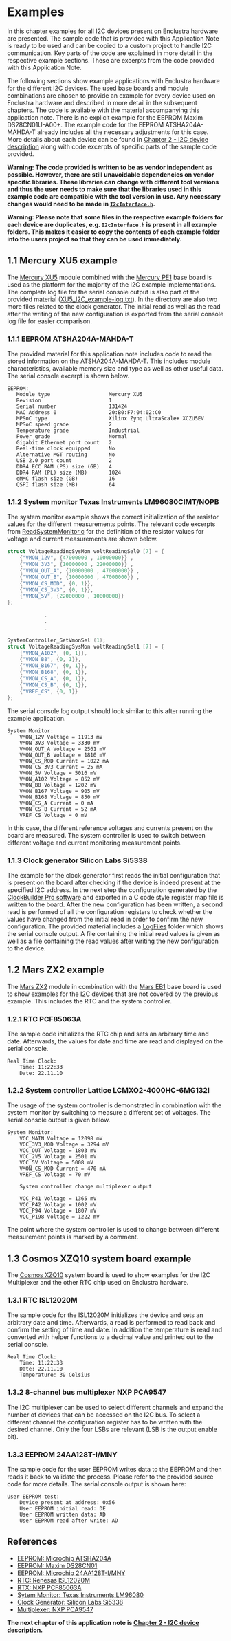 # Examples
In this chapter examples for all I2C devices present on Enclustra hardware are presented. The sample code that is provided with this Application Note is ready to be used and can be copied to a custom project to handle I2C communication. Key parts of the code are explained in more detail in the respective example sections. These are excerpts from the code provided with this Application Note.

The following sections show example applications with Enclustra hardware for the different I2C devices. The used base boards and module combinations are chosen to provide an example for every device used on Enclustra hardware and described in more detail in the subsequent chapters. The code is available with the material accompanying this application note. There is no explicit example for the EEPROM Maxim DS28CN01U-A00+. The example code for the EEPROM ATSHA204A-MAHDA-T
already includes all the necessary adjustments for this case. More details about each device can be found in [Chapter 2 - I2C device description](./Chapter-2-I2CDeviceDescription.md) along with code excerpts of specific parts of the sample code provided.

**Warning: The code provided is written to be as vendor independent as possible. However, there are still unavoidable dependencies on vendor specific libraries. These libraries can change with different tool versions and thus the user needs to make sure that the libraries used in this example code are compatible with the tool version in use. Any necessary changes would need to be made in [`I2cInterface.h`](./code/I2cInterface.h).**

**Warning: Please note that some files in the respective example folders for each device are duplicates, e.g. `I2cInterface.h` is present in all example folders. This makes it easier to copy the contents of each example folder into the users project so that they can be used immediately.**

## 1.1 Mercury XU5 example
The [Mercury XU5](https://www.enclustra.com/en/products/system-on-chip-modules/mercury-xu5/) module combined with the [Mercury PE1](https://www.enclustra.com/en/products/base-boards/mercury-pe1-200-300-400/) base board is used as the platform for the majority of the I2C example implementations. The complete log file for the serial console output is also part of the provided material ([XU5_I2C_example-log.txt](./code/BareMetal/Examples/XU5/LogFiles/XU5_I2C_example-log.txt)). In the directory are also two more files related to the clock generator. The initial read as well as the read after the writing of the new configuration is exported from the serial console log file for easier comparison.

### 1.1.1 EEPROM ATSHA204A-MAHDA-T
The provided material for this application note includes code to read the stored information on the ATSHA204A-MAHDA-T. This includes module characteristics, available memory size and type as well as other useful data. The serial console excerpt is shown below.

```
EEPROM:
   Module type                   Mercury XU5
   Revision                      1
   Serial number                 131424
   MAC Address 0                 20:B0:F7:04:02:C0
   MPSoC type                    Xilinx Zynq UltraScale+ XCZU5EV
   MPSoC speed grade             2
   Temperature grade             Industrial
   Power grade                   Normal
   Gigabit Ethernet port count   2
   Real-time clock equipped      No
   Alternative MGT routing       No
   USB 2.0 port count            2
   DDR4 ECC RAM (PS) size (GB)   4
   DDR4 RAM (PL) size (MB)       1024
   eMMC flash size (GB)          16
   QSPI flash size (MB)          64
```

### 1.1.2 System monitor Texas Instruments LM96080CIMT/NOPB
The system monitor example shows the correct initialization of the resistor values for the different measurements points. The relevant code excerpts from [ReadSystemMonitor.c](./code/BareMetal/Examples/XU5/ReadSystemMonitor.c) for the definition of the resistor values for voltage and current measurements are shown below.

```c
struct VoltageReadingSysMon voltReadingSel0 [7] = {
    {"VMON_12V", {47000000 , 10000000}} ,
    {"VMON_3V3", {10000000 , 22000000}} ,
    {"VMON_OUT_A", {10000000 , 47000000}} ,
    {"VMON_OUT_B", {10000000 , 47000000}} ,
    {"VMON_CS_MOD", {0, 1}},
    {"VMON_CS_3V3", {0, 1}},
    {"VMON_5V", {22000000 , 10000000}}
};

            .
            .
            .

SystemController_SetVmonSel (1);
struct VoltageReadingSysMon voltReadingSel1 [7] = {
    {"VMON_A102", {0, 1}},
    {"VMON_B8", {0, 1}},
    {"VMON_B167", {0, 1}},
    {"VMON_B168", {0, 1}},
    {"VMON_CS_A", {0, 1}},
    {"VMON_CS_B", {0, 1}},
    {"VREF_CS", {0, 1}}
};
```

The serial console log output should look similar to this after running the example application.

```
System Monitor:
    VMON_12V Voltage = 11913 mV
    VMON_3V3 Voltage = 3330 mV
    VMON_OUT_A Voltage = 2561 mV
    VMON_OUT_B Voltage = 1810 mV
    VMON_CS_MOD Current = 1022 mA
    VMON_CS_3V3 Current = 25 mA
    VMON_5V Voltage = 5016 mV
    VMON_A102 Voltage = 852 mV
    VMON_B8 Voltage = 1202 mV
    VMON_B167 Voltage = 905 mV
    VMON_B168 Voltage = 850 mV
    VMON_CS_A Current = 0 mA
    VMON_CS_B Current = 52 mA
    VREF_CS Voltage = 0 mV
```

In this case, the different reference voltages and currents present on the board are measured. The system controller is used to switch between different voltage and current monitoring measurement points.

### 1.1.3 Clock generator Silicon Labs Si5338
The example for the clock generator first reads the initial configuration that is present on the board after checking if the device is indeed present at the specified I2C address. In the next step the configuration generated by the [ClockBuilder Pro software](https://www.silabs.com/developers/clockbuilder-pro-software) and exported in a C code style register map file is written to the board. After the new configuration has been written, a second read is performed of all the configuration registers to check whether the values have changed from the initial read in order to confirm the new configuration. The provided material includes a [LogFiles](./code/BareMetal/Examples/XU5/LogFiles) folder which shows the serial console output. A file containing the initial read values is given as well as a file containing the read values after writing the new configuration to the device.

## 1.2 Mars ZX2 example
The [Mars ZX2](https://www.enclustra.com/en/products/system-on-chip-modules/mars-zx2/) module in combination with the [Mars EB1](https://www.enclustra.com/en/products/base-boards/mars-eb1/) base board is used to show examples for the I2C devices that are not covered by the previous example. This includes the RTC and the system controller.

### 1.2.1 RTC PCF85063A
The sample code initializes the RTC chip and sets an arbitrary time and date. Afterwards, the values for date and time are read and displayed on the serial console.

```
Real Time Clock:
    Time: 11:22:33
    Date: 22.11.10
```

### 1.2.2 System controller Lattice LCMXO2-4000HC-6MG132I
The usage of the system controller is demonstrated in combination with the system monitor by switching to measure a different set of voltages. The serial console output is given below.

```
System Monitor:
    VCC_MAIN Voltage = 12098 mV
    VCC_3V3_MOD Voltage = 3294 mV
    VCC_OUT Voltage = 1803 mV
    VCC_2V5 Voltage = 2501 mV
    VCC_5V Voltage = 5008 mV
    VMON_CS_MOD Current = 470 mA
    VREF_CS Voltage = 70 mV

    System controller change multiplexer output

    VCC_P41 Voltage = 1365 mV
    VCC_P42 Voltage = 1002 mV
    VCC_P94 Voltage = 1807 mV
    VCC_P198 Voltage = 1222 mV
```

The point where the system controller is used to change between different measurement points is marked by a comment.

## 1.3 Cosmos XZQ10 system board example
The [Cosmos XZQ10](https://www.enclustra.com/en/products/system-boards/cosmos-xzq10/) system board is used to show examples for the I2C Multiplexer and the other RTC chip used on Enclustra hardware.

### 1.3.1 RTC ISL12020M
The sample code for the ISL12020M initializes the device and sets an arbitrary date and time. Afterwards, a read is performed to read back and confirm the setting of time and date. In addition the temperature is read and converted with helper functions to a decimal value and printed out to the serial console.

```
Real Time Clock:
    Time: 11:22:33
    Date: 22.11.10
    Temperature: 39 Celsius
```

### 1.3.2 8-channel bus multiplexer NXP PCA9547
The I2C multiplexer can be used to select different channels and expand the number of devices that can be accessed on the I2C bus. To select a different channel the configuration register has to be written with the desired channel. Only the four LSBs are relevant (LSB is the output enable bit).

### 1.3.3 EEPROM 24AA128T-I/MNY
The sample code for the user EEPROM writes data to the EEPROM and then reads it back to validate the process. Please refer to the provided source code for more details. The serial console output is shown here:

```
User EEPROM test:
    Device present at address: 0x56
    User EEPROM initial read: DE
    User EEPROM written data: AD
    User EEPROM read after write: AD
```

## References
* [EEPROM: Microchip ATSHA204A](http://ww1.microchip.com/downloads/en/DeviceDoc/ATSHA204A-Data-Sheet-40002025A.pdf)
* [EEPROM: Maxim DS28CN01](https://datasheets.maximintegrated.com/en/ds/DS28CN01.pdf)
* [EEPROM: Microchip 24AA128T-I/MNY](http://ww1.microchip.com/downloads/en/DeviceDoc/24AA128-24LC128-24FC128-128K-I2C-Serial-EEPROM-DS.pdf)
* [RTC: Renesas ISL12020M](https://www.renesas.com/us/en/www/doc/datasheet/isl12020m.pdf)
* [RTX: NXP PCF85063A](https://www.nxp.com/docs/en/data-sheet/PCF85063A.pdf)
* [Sytem Monitor: Texas Instruments LM96080](https://www.ti.com/lit/ds/symlink/lm96080.pdf)
* [Clock Generator: Silicon Labs Si5338](https://www.silabs.com/documents/public/data-sheets/Si5338.pdf)
* [Multiplexer: NXP PCA9547](https://www.nxp.com/docs/en/data-sheet/PCA9547.pdf)

**The next chapter of this application note is [Chapter 2 - I2C device description](./Chapter-2-I2CDeviceDescription.md).**